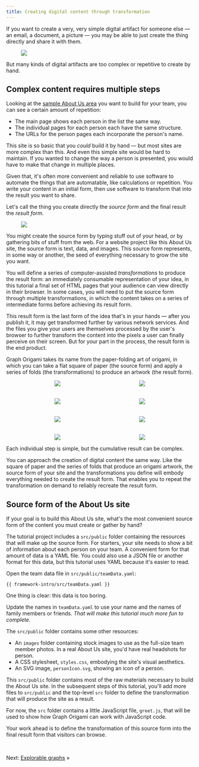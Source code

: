 ```yaml
---
title: Creating digital content through transformation
---
```


If you want to create a very, very simple digital artifact for someone else — an email, a document, a picture — you may be able to just create the thing directly and share it with them.

<figure>
  <img src="/assets/illustrations/artifact.svg">
</figure>

But many kinds of digital artifacts are too complex or repetitive to create by hand.

## Complex content requires multiple steps

Looking at the
<a href="/samples/aboutUs" target="_blank">sample About Us area</a>
you want to build for your team, you can see a certain amount of repetition:

- The main page shows each person in the list the same way.
- The individual pages for each person each have the same structure.
- The URLs for the person pages each incorporate the person's name.

This site is so basic that you _could_ build it by hand — but most sites are more complex than this. And even this simple site would be hard to maintain. If you wanted to change the way a person is presented, you would have to make that change in multiple places.

Given that, it's often more convenient and reliable to use software to automate the things that are automatable, like calculations or repetition. You write your content in an initial form, then use software to transform that into the result you want to share.

Let's call the thing you create directly the _source form_ and the final result the _result form_.

<figure>
  <img src="/assets/illustrations/transformation.svg">
</figure>

You might create the source form by typing stuff out of your head, or by gathering bits of stuff from the web. For a website project like this About Us site, the source form is text, data, and images. This source form represents, in some way or another, the seed of everything necessary to grow the site you want.

You will define a series of computer-assisted _transformations_ to produce the result form: an immediately consumable representation of your idea, in this tutorial a final set of HTML pages that your audience can view directly in their browser. In some cases, you will need to put the source form through multiple transformations, in which the content takes on a series of intermediate forms before achieving its result form.

This result form is the last form of the idea that's in your hands — after you publish it, it may get transformed further by various network services. And the files you give your users are themselves processed by the user's browser to further transform the content into the pixels a user can finally perceive on their screen. But for your part in the process, the result form is the end product.

Graph Origami takes its name from the paper-folding art of origami, in which you can take a flat square of paper (the source form) and apply a series of folds (the transformations) to produce an artwork (the result form).

<figure style="align-items: center; display: grid; gap: 2rem; grid-template-columns: repeat(auto-fit, minmax(125px, 1fr)); justify-items: center;">
  <img src="/assets/heart/step1.svg">
  <img src="/assets/heart/step2.svg">
  <img src="/assets/heart/step3.svg">
  <img src="/assets/heart/step4.svg">
  <img src="/assets/heart/step5.svg">
  <img src="/assets/heart/step6.svg">
  <img src="/assets/heart/step7.svg">
  <img src="/assets/heart/step8.svg">
</figure>

Each individual step is simple, but the cumulative result can be complex.

You can approach the creation of digital content the same way. Like the square of paper and the series of folds that produce an origami artwork, the source form of your site and the transformations you define will embody everything needed to create the result form. That enables you to repeat the transformation on demand to reliably recreate the result form.

## Source form of the About Us site

If your goal is to build this About Us site, what's the most convenient source form of the content you must create or gather by hand?

The tutorial project includes a `src/public` folder containing the resources that will make up the source form. For starters, your site needs to show a bit of information about each person on your team. A convenient form for that amount of data is a YAML file. You could also use a JSON file or another format for this data, but this tutorial uses YAML because it's easier to read.

<span class="tutorialStep"></span> Open the team data file in `src/public/teamData.yaml`:

```{{'yaml'}}
{{ framework-intro/src/teamData.yaml }}
```

One thing is clear: this data is too boring.

<span class="tutorialStep"></span> Update the names in `teamData.yaml` to use your name and the names of family members or friends. _That will make this tutorial much more fun to complete._

The `src/public` folder contains some other resources:

- An `images` folder containing stock images to use as the full-size team member photos. In a real About Us site, you'd have real headshots for person.
- A CSS stylesheet, `styles.css`, embodying the site's visual aesthetics.
- An SVG image, `personIcon.svg`, showing an icon of a person.

This `src/public` folder contains most of the raw materials necessary to build the About Us site. In the subsequent steps of this tutorial, you'll add more files to `src/public` and the top-level `src` folder to define the transformation that will produce the site as a result.

For now, the `src` folder contains a little JavaScript file, `greet.js`, that will be used to show how Graph Origami can work with JavaScript code.

Your work ahead is to define the transformation of this source form into the final result form that visitors can browse.

&nbsp;

Next: [Explorable graphs](intro2.html) »
